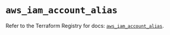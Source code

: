 # `aws_iam_account_alias`

Refer to the Terraform Registry for docs: [`aws_iam_account_alias`](https://registry.terraform.io/providers/hashicorp/aws/6.2.0/docs/resources/iam_account_alias).
